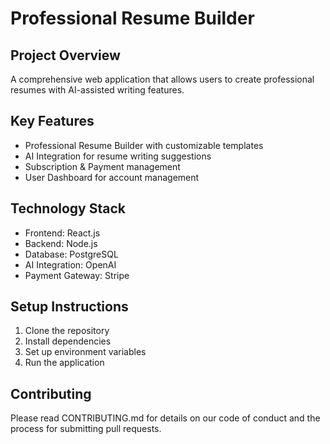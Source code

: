 # Professional Resume Builder

## Project Overview

A comprehensive web application that allows users to create professional resumes with AI-assisted writing features.

## Key Features

- Professional Resume Builder with customizable templates
- AI Integration for resume writing suggestions
- Subscription & Payment management
- User Dashboard for account management

## Technology Stack

- Frontend: React.js
- Backend: Node.js
- Database: PostgreSQL
- AI Integration: OpenAI
- Payment Gateway: Stripe

## Setup Instructions

1. Clone the repository
2. Install dependencies
3. Set up environment variables
4. Run the application

## Contributing

Please read CONTRIBUTING.md for details on our code of conduct and the process for submitting pull requests.